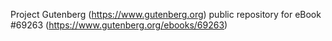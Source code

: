 Project Gutenberg (https://www.gutenberg.org) public repository for
eBook #69263 (https://www.gutenberg.org/ebooks/69263)
